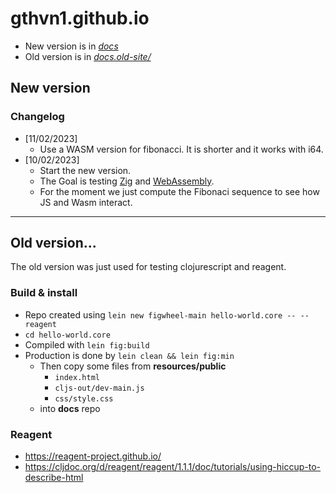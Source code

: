 # gthvn1.github.io

- New version is in *[docs](https://github.com/gthvn1/gthvn1.github.io/tree/master/docs)*
- Old version is in *[docs.old-site/](https://github.com/gthvn1/gthvn1.github.io/tree/master/docs.old-site)*

## New version

### Changelog
- [11/02/2023]
  - Use a WASM version for fibonacci. It is shorter and it works with i64. 
- [10/02/2023]
  - Start the new version.
  - The Goal is testing [Zig](https://ziglang.org/) and [WebAssembly](https://webassembly.org/).
  - For the moment we just compute the Fibonaci sequence to see how JS and Wasm interact.

---

## Old version...

The old version was just used for testing clojurescript and reagent.

### Build & install
- Repo created using `lein new figwheel-main hello-world.core -- --reagent`
- `cd hello-world.core`
- Compiled with `lein fig:build`
- Production is done by `lein clean && lein fig:min`
  - Then copy some files from **resources/public**
    - `index.html`
    - `cljs-out/dev-main.js`
    - `css/style.css`
  - into **docs** repo

### Reagent
- https://reagent-project.github.io/
- https://cljdoc.org/d/reagent/reagent/1.1.1/doc/tutorials/using-hiccup-to-describe-html
